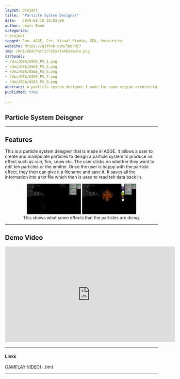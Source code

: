 ```yaml
---
layout: project
title:  "Particle System Designer"
date:   2019-01-10 15:02:00
author: Lewis Bond
categories: 
- project
tagged: Fun, ASGE, C++, Visual Studio, GEA, University
website: https://github.com/lbondi7
img: /Uni/GEA/ParticleSystemExample.png
carousel:
- /Uni/GEA/ASGE_PS_1.png
- /Uni/GEA/ASGE_PS_3.png
- /Uni/GEA/ASGE_PS_6.png
- /Uni/GEA/ASGE_PS_7.png
- /Uni/GEA/ASGE_PS_8.png
abstract: A particle system designer I made for game engine architecture
published: true

---
```


## Particle System Deisgner

---

## Features

This is a particle system deisgner that is made in ASGE. It allows a user to create and manipulate particles to deisgn a particle system to produce an effect such as rain, fire, snow etc. The user clicks on whether they want to edit teh particles or the emitter. Once the user is happy with the particle effect, they then can give it a filename and save it. It saves all the information into a txt file which then is used to read teh data back in.

<center>
<figure class = "half">
    <a href="/assets/img/project/Uni/GEA/ASGE_PS_2.png"><img src="/assets/img/project/Uni/GEA/ASGE_PS_2.png" height="100"></a>
      <a href="/assets/img/project/Uni/GEA/ASGE_PS_5.png"><img src="/assets/img/project/Uni/GEA/ASGE_PS_5.png" height="100"></a>
    <figcaption>This shows what some effects that the particles are doing.</figcaption>
</figure>
</center>

---

## Demo Video

<p style="text-align: center">
<iframe width="560" height="315" src="https://www.youtube.com/embed/4_7P505BYMY" frameborder="0" allow="accelerometer; autoplay; encrypted-media; gyroscope; picture-in-picture" allowfullscreen></iframe>
</p>

---

#### Links

[GAMPLAY VIDEO](https://www.youtube.com/embed/4_7P505BYMY){: .btn}

---
